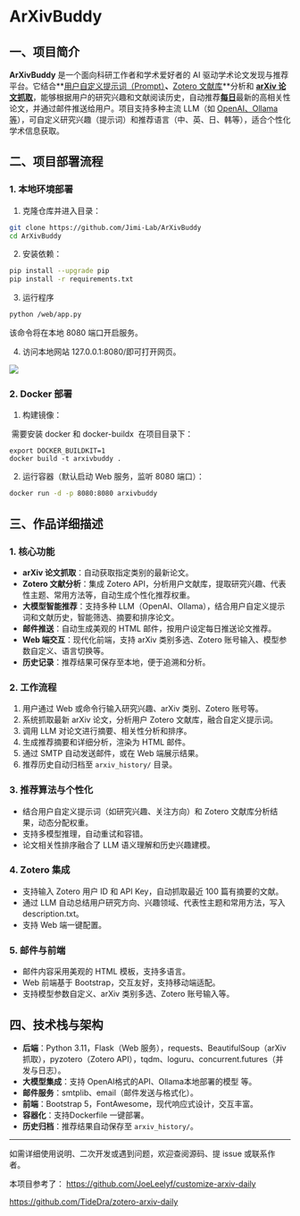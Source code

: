 # ArXivBuddy

## 一、项目简介

**ArXivBuddy** 是一个面向科研工作者和学术爱好者的 AI 驱动学术论文发现与推荐平台。它结合**<u>用户自定义提示词（Prompt）</u>**、**<u>Zotero 文献库</u>**分析和 <u>**arXiv 论文抓取**</u>，能够根据用户的研究兴趣和文献阅读历史，自动推荐<u>**每日**</u>最新的高相关性论文，并通过邮件推送给用户。项目支持多种主流 LLM（如 <u>OpenAI、Ollama 等</u>），可自定义研究兴趣（提示词）和推荐语言（中、英、日、韩等），适合个性化学术信息获取。

## 二、项目部署流程

### 1. 本地环境部署

1. 克隆仓库并进入目录：

```bash
git clone https://github.com/Jimi-Lab/ArXivBuddy
cd ArXivBuddy
```

2. 安装依赖：

```bash
pip install --upgrade pip
pip install -r requirements.txt
```

3. 运行程序

```bash
python /web/app.py
```

该命令将在本地 8080 端口开启服务。

4. 访问本地网站 127.0.0.1:8080/即可打开网页。

![](https://cdn.nlark.com/yuque/0/2025/png/34357387/1753556196396-3c908d89-70e8-4a38-b778-f2870c68e90a.png)



### 2. Docker 部署

1. 构建镜像：

​		需要安装 docker 和 docker-buildx
​		在项目目录下：

```
export DOCKER_BUILDKIT=1
docker build -t arxivbuddy .
```

2. 运行容器（默认启动 Web 服务，监听 8080 端口）：

```bash
docker run -d -p 8080:8080 arxivbuddy
```





## 三、作品详细描述

### 1. 核心功能

+ **arXiv 论文抓取**：自动获取指定类别的最新论文。
+ **Zotero 文献分析**：集成 Zotero API，分析用户文献库，提取研究兴趣、代表性主题、常用方法等，自动生成个性化推荐权重。
+ **大模型智能推荐**：支持多种 LLM（OpenAI、Ollama），结合用户自定义提示词和文献历史，智能筛选、摘要和排序论文。
+ **邮件推送**：自动生成美观的 HTML 邮件，按用户设定每日推送论文推荐。
+ **Web 端交互**：现代化前端，支持 arXiv 类别多选、Zotero 账号输入、模型参数自定义、语言切换等。
+ **历史记录**：推荐结果可保存至本地，便于追溯和分析。

### 2. 工作流程

1. 用户通过 Web 或命令行输入研究兴趣、arXiv 类别、Zotero 账号等。
2. 系统抓取最新 arXiv 论文，分析用户 Zotero 文献库，融合自定义提示词。
3. 调用 LLM 对论文进行摘要、相关性分析和排序。
4. 生成推荐摘要和详细分析，渲染为 HTML 邮件。
5. 通过 SMTP 自动发送邮件，或在 Web 端展示结果。
6. 推荐历史自动归档至 `arxiv_history/` 目录。

### 3. 推荐算法与个性化

+ 结合用户自定义提示词（如研究兴趣、关注方向）和 Zotero 文献库分析结果，动态分配权重。
+ 支持多模型推理，自动重试和容错。
+ 论文相关性排序融合了 LLM 语义理解和历史兴趣建模。

### 4. Zotero 集成

+ 支持输入 Zotero 用户 ID 和 API Key，自动抓取最近 100 篇有摘要的文献。
+ 通过 LLM 自动总结用户研究方向、兴趣领域、代表性主题和常用方法，写入 description.txt。
+ 支持 Web 端一键配置。

### 5. 邮件与前端

+ 邮件内容采用美观的 HTML 模板，支持多语言。
+ Web 前端基于 Bootstrap，交互友好，支持移动端适配。
+ 支持模型参数自定义、arXiv 类别多选、Zotero 账号输入等。

## 四、技术栈与架构

+ **后端**：Python 3.11，Flask（Web 服务），requests、BeautifulSoup（arXiv 抓取），pyzotero（Zotero API），tqdm、loguru、concurrent.futures（并发与日志）。
+ **大模型集成**：支持 OpenAI格式的API、Ollama本地部署的模型 等。
+ **邮件服务**：smtplib、email（邮件发送与格式化）。
+ **前端**：Bootstrap 5，FontAwesome，现代响应式设计，交互丰富。
+ **容器化**：支持Dockerfile 一键部署。
+ **历史归档**：推荐结果自动保存至 `arxiv_history/`。

---

如需详细使用说明、二次开发或遇到问题，欢迎查阅源码、提 issue 或联系作者。



本项目参考了：
https://github.com/JoeLeelyf/customize-arxiv-daily

https://github.com/TideDra/zotero-arxiv-daily


